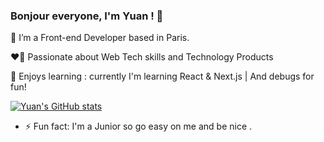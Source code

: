 ### Bonjour everyone, I'm Yuan ! 👋

🌱 I’m a Front-end Developer based in Paris.
 
❤️‍🔥 Passionate about Web Tech skills and Technology Products
   
👾 Enjoys learning : currently I'm learning React & Next.js | And debugs for fun!


[![Yuan's GitHub stats](https://github-readme-stats.vercel.app/api?username=yuanliuddd&show_icons=true&theme=swift)](https://github.com/yuanliuddd/github-readme-stats)

- ⚡ Fun fact: I'm a Junior so go easy on me and be nice . 

